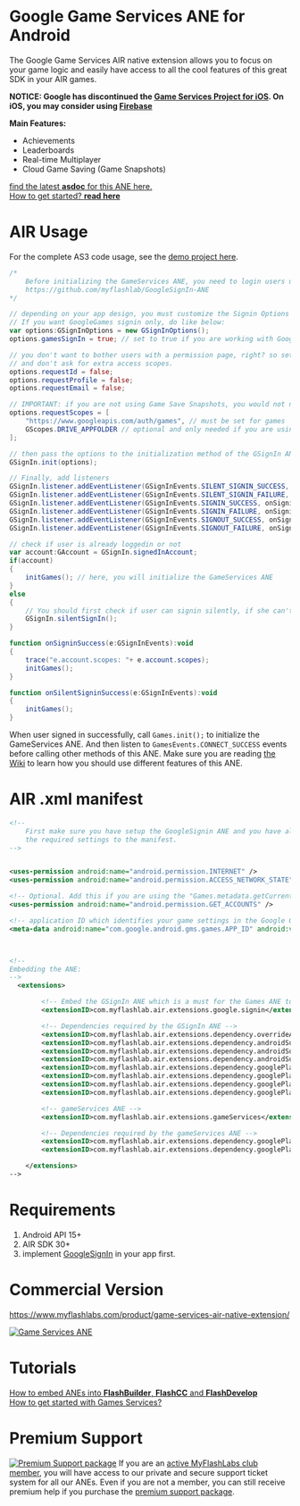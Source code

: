 # Google Game Services ANE for Android
The Google Game Services AIR native extension allows you to focus on your game logic and easily have access to all the cool features of this great SDK in your AIR games.

**NOTICE: Google has discontinued the [Game Services Project for iOS](https://android-developers.googleblog.com/2017/04/focusing-our-google-play-games-services.html). On iOS, you may consider using [Firebase](https://github.com/myflashlab/Firebase-ANE/)**

**Main Features:**
* Achievements
* Leaderboards
* Real-time Multiplayer
* Cloud Game Saving (Game Snapshots)

[find the latest **asdoc** for this ANE here.](http://myflashlab.github.io/asdoc/com/myflashlab/air/extensions/googleGames/package-detail.html)  
[How to get started? **read here**](https://github.com/myflashlab/GameServices-ANE/wiki)  

# AIR Usage
For the complete AS3 code usage, see the [demo project here](https://github.com/myflashlab/GameServices-ANE/tree/master/AIR/src).

```actionscript
/*
	Before initializing the GameServices ANE, you need to login users using the GoogleSignin ANE
	https://github.com/myflashlab/GoogleSignIn-ANE
*/

// depending on your app design, you must customize the Signin Options
// If you want GoogleGames signin only, do like below:
var options:GSignInOptions = new GSignInOptions();
options.gamesSignIn = true; // set to true if you are working with Google Games Services ANE.

// you don't want to bother users with a permission page, right? so set these to false 
// and don't ask for extra access scopes.
options.requestId = false;
options.requestProfile = false;
options.requestEmail = false;

// IMPORTANT: if you are not using Game Save Snapshots, you would not need GScopes.DRIVE_APPFOLDER
options.requestScopes = [
	"https://www.googleapis.com/auth/games", // must be set for games
	GScopes.DRIVE_APPFOLDER // optional and only needed if you are using Game Save Snapshots
];

// then pass the options to the initialization method of the GSignIn ANE
GSignIn.init(options);

// Finally, add listeners
GSignIn.listener.addEventListener(GSignInEvents.SILENT_SIGNIN_SUCCESS, onSilentSigninSuccess);
GSignIn.listener.addEventListener(GSignInEvents.SILENT_SIGNIN_FAILURE, onSilentSigninFailure);
GSignIn.listener.addEventListener(GSignInEvents.SIGNIN_SUCCESS, onSigninSuccess);
GSignIn.listener.addEventListener(GSignInEvents.SIGNIN_FAILURE, onSigninFailure);
GSignIn.listener.addEventListener(GSignInEvents.SIGNOUT_SUCCESS, onSignoutSuccess);
GSignIn.listener.addEventListener(GSignInEvents.SIGNOUT_FAILURE, onSignoutFailure);

// check if user is already loggedin or not
var account:GAccount = GSignIn.signedInAccount;
if(account)
{
	initGames(); // here, you will initialize the GameServices ANE
}
else
{
	// You should first check if user can signin silently, if she can't, use the signin() method
	GSignIn.silentSignIn();
}

function onSigninSuccess(e:GSignInEvents):void
{
	trace("e.account.scopes: "+ e.account.scopes);
	initGames();
}

function onSilentSigninSuccess(e:GSignInEvents):void
{
	initGames();
}
```
When user signed in successfully, call ```Games.init();``` to initialize the GameServices ANE. And then listen to ```GamesEvents.CONNECT_SUCCESS``` events before calling other methods of this ANE. Make sure you are reading [the Wiki](https://github.com/myflashlab/GameServices-ANE/wiki) to learn how you should use different features of this ANE.

# AIR .xml manifest
```xml
<!--
	First make sure you have setup the GoogleSignin ANE and you have already added
	the required settings to the manifest.
-->


<uses-permission android:name="android.permission.INTERNET" />
<uses-permission android:name="android.permission.ACCESS_NETWORK_STATE"/>

<!-- Optional. Add this if you are using the "Games.metadata.getCurrentAccountName" method -->
<uses-permission android:name="android.permission.GET_ACCOUNTS" />

<!-- application ID which identifies your game settings in the Google Game Services console -->
<meta-data android:name="com.google.android.gms.games.APP_ID" android:value="\ 00000000000"/>



<!--
Embedding the ANE:
-->
  <extensions>

        <!-- Embed the GSignIn ANE which is a must for the Games ANE to work -->
        <extensionID>com.myflashlab.air.extensions.google.signin</extensionID>

        <!-- Dependencies required by the GSignIn ANE -->
        <extensionID>com.myflashlab.air.extensions.dependency.overrideAir</extensionID>
        <extensionID>com.myflashlab.air.extensions.dependency.androidSupport.arch</extensionID>
        <extensionID>com.myflashlab.air.extensions.dependency.androidSupport.core</extensionID>
        <extensionID>com.myflashlab.air.extensions.dependency.androidSupport.v4</extensionID>
        <extensionID>com.myflashlab.air.extensions.dependency.googlePlayServices.auth</extensionID>
        <extensionID>com.myflashlab.air.extensions.dependency.googlePlayServices.base</extensionID>
        <extensionID>com.myflashlab.air.extensions.dependency.googlePlayServices.basement</extensionID>
        <extensionID>com.myflashlab.air.extensions.dependency.googlePlayServices.tasks</extensionID>

        <!-- gameServices ANE -->
        <extensionID>com.myflashlab.air.extensions.gameServices</extensionID>

        <!-- Dependencies required by the gameServices ANE -->
        <extensionID>com.myflashlab.air.extensions.dependency.googlePlayServices.games</extensionID>
        <extensionID>com.myflashlab.air.extensions.dependency.googlePlayServices.drive</extensionID>

    </extensions>
-->
```

# Requirements 
1. Android API 15+
2. AIR SDK 30+
3. implement [GoogleSignIn](https://www.myflashlabs.com/product/google-signin-ane-adobe-air-native-extension/) in your app first.

# Commercial Version
https://www.myflashlabs.com/product/game-services-air-native-extension/

[![Game Services ANE](https://www.myflashlabs.com/wp-content/uploads/2016/04/product_adobe-air-ane-extension-game-services-2018-595x738.jpg)](https://www.myflashlabs.com/product/game-services-air-native-extension/)

# Tutorials
[How to embed ANEs into **FlashBuilder**, **FlashCC** and **FlashDevelop**](https://www.youtube.com/watch?v=Oubsb_3F3ec&list=PL_mmSjScdnxnSDTMYb1iDX4LemhIJrt1O)  
[How to get started with Games Services?](https://github.com/myflashlab/GameServices-ANE/wiki#get-started-with-games-services)

# Premium Support #
[![Premium Support package](https://www.myflashlabs.com/wp-content/uploads/2016/06/professional-support.jpg)](https://www.myflashlabs.com/product/myflashlabs-support/)
If you are an [active MyFlashLabs club member](https://www.myflashlabs.com/product/myflashlabs-club-membership/), you will have access to our private and secure support ticket system for all our ANEs. Even if you are not a member, you can still receive premium help if you purchase the [premium support package](https://www.myflashlabs.com/product/myflashlabs-support/).